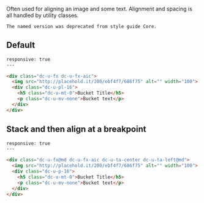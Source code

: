 Often used for aligning an image and some text. Alignment and spacing is all handled by utility classes.

```hint|warning
The named version was deprecated from style guide Core.
```

## Default

```html
responsive: true
---

<div class="dc-u-fx dc-u-fx-aic">
  <img src="http://placehold.it/200/ebf4f7/686f75" alt="" width="100">
  <div class="dc-u-pl-16">
    <h5 class="dc-u-mt-0">Bucket Title</h5>
    <p class="dc-u-mv-none">Bucket text</p>
  </div>
</div>
```

## Stack and then align at a breakpoint

```html
responsive: true
---

<div class="dc-u-fx@md dc-u-fx-aic dc-u-ta-center dc-u-ta-left@md">
  <img src="http://placehold.it/200/ebf4f7/686f75" alt="" width="100">
  <div class="dc-u-p-16">
    <h5 class="dc-u-mt-0">Bucket Title</h5>
    <p class="dc-u-mv-none">Bucket text</p>
  </div>
</div>
```
